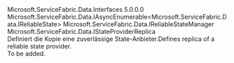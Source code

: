 <Type Name="IReliableStateManagerReplica" FullName="Microsoft.ServiceFabric.Data.IReliableStateManagerReplica">
  <TypeSignature Language="C#" Value="public interface IReliableStateManagerReplica : Microsoft.ServiceFabric.Data.IAsyncEnumerable&lt;Microsoft.ServiceFabric.Data.IReliableState&gt;, Microsoft.ServiceFabric.Data.IReliableStateManager, Microsoft.ServiceFabric.Data.IStateProviderReplica" />
  <TypeSignature Language="ILAsm" Value=".class public interface auto ansi abstract IReliableStateManagerReplica implements class Microsoft.ServiceFabric.Data.IAsyncEnumerable`1&lt;class Microsoft.ServiceFabric.Data.IReliableState&gt;, class Microsoft.ServiceFabric.Data.IReliableStateManager, class Microsoft.ServiceFabric.Data.IStateProviderReplica" />
  <TypeSignature Language="DocId" Value="T:Microsoft.ServiceFabric.Data.IReliableStateManagerReplica" />
  <TypeSignature Language="VB.NET" Value="Public Interface IReliableStateManagerReplica&#xA;Implements IAsyncEnumerable(Of IReliableState), IReliableStateManager, IStateProviderReplica" />
  <TypeSignature Language="F#" Value="type IReliableStateManagerReplica = interface&#xA;    interface IStateProviderReplica&#xA;    interface IReliableStateManager&#xA;    interface IAsyncEnumerable&lt;IReliableState&gt;" />
  <AssemblyInfo>
    <AssemblyName>Microsoft.ServiceFabric.Data.Interfaces</AssemblyName>
    <AssemblyVersion>5.0.0.0</AssemblyVersion>
  </AssemblyInfo>
  <Interfaces>
    <Interface>
      <InterfaceName>Microsoft.ServiceFabric.Data.IAsyncEnumerable&lt;Microsoft.ServiceFabric.Data.IReliableState&gt;</InterfaceName>
    </Interface>
    <Interface>
      <InterfaceName>Microsoft.ServiceFabric.Data.IReliableStateManager</InterfaceName>
    </Interface>
    <Interface>
      <InterfaceName>Microsoft.ServiceFabric.Data.IStateProviderReplica</InterfaceName>
    </Interface>
  </Interfaces>
  <Docs>
    <summary>
            <span data-ttu-id="14d0d-101">Definiert die Kopie eine zuverlässige State-Anbieter.</span><span class="sxs-lookup"><span data-stu-id="14d0d-101">Defines replica of a reliable state provider.</span></span> 
            </summary>
    <remarks>To be added.</remarks>
  </Docs>
  <Members />
</Type>